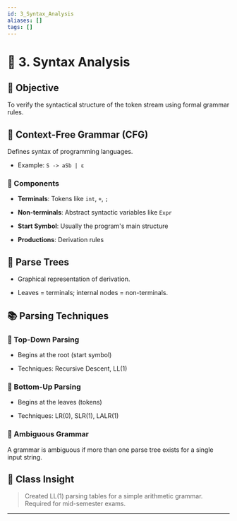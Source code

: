 ```yaml
---
id: 3_Syntax_Analysis
aliases: []
tags: []
---
```


# 🌲 3. Syntax Analysis

## 📌 Objective

To verify the syntactical structure of the token stream using formal grammar rules.

## 🧮 Context-Free Grammar (CFG)

Defines syntax of programming languages.

- Example: `S -> aSb | ε`
    

### 🧱 Components

- **Terminals**: Tokens like `int`, `+`, `;`
    
- **Non-terminals**: Abstract syntactic variables like `Expr`
    
- **Start Symbol**: Usually the program's main structure
    
- **Productions**: Derivation rules
    

## 🌳 Parse Trees

- Graphical representation of derivation.
    
- Leaves = terminals; internal nodes = non-terminals.
    

## 📚 Parsing Techniques

### 🔼 Top-Down Parsing

- Begins at the root (start symbol)
    
- Techniques: Recursive Descent, LL(1)
    

### 🔽 Bottom-Up Parsing

- Begins at the leaves (tokens)
    
- Techniques: LR(0), SLR(1), LALR(1)
    

### 🚨 Ambiguous Grammar

A grammar is ambiguous if more than one parse tree exists for a single input string.

## 📝 Class Insight

> Created LL(1) parsing tables for a simple arithmetic grammar. Required for mid-semester exams.

---
